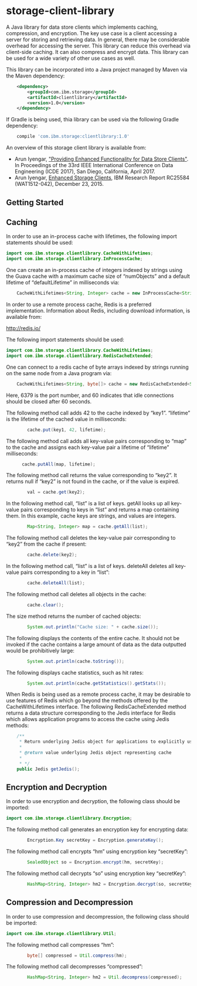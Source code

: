 # storage-client-library
A Java library for data store clients which implements caching, compression, and encryption.
The key use case is a client accessing a server for storing and retrieving data.  In general, there may
be considerable overhead for accessing the server.  This library can reduce this overhead via client-side caching.  It can also compress and
encrypt data.  This library can be used for a wide variety of other use cases as well.

This library can be incorporated into a Java project managed by Maven via the Maven dependency:
```xml
  	<dependency>
  		<groupId>com.ibm.storage</groupId>
  		<artifactId>clientlibrary</artifactId>
  		<version>1.0</version>
  	</dependency>
```

If Gradle is being used, thia library can be used via the following Gradle dependency:
```gradle
    compile 'com.ibm.storage:clientlibrary:1.0'
```

An overview of this storage client library is available from:
* Arun Iyengar,  <a href="http://researcher.watson.ibm.com/researcher/files/us-aruni/ICDE17-Iyengar.pdf">"Providing Enhanced Functionality for Data Store Clients"</a>. In Proceedings of the 33rd IEEE International Conference on Data Engineering (ICDE 2017), San Diego, California, April 2017.
* Arun Iyengar, [Enhanced Storage Clients](http://domino.watson.ibm.com/library/CyberDig.nsf/papers/16214813202B330D85257F2A004A2187/$File/rc25584.pdf), IBM Research Report RC25584 (WAT1512-042), December 23, 2015.

## Getting Started

## Caching
In order to use an in-process cache with lifetimes, the following import statements should be used:
~~~ java
import com.ibm.storage.clientlibrary.CacheWithLifetimes;
import com.ibm.storage.clientlibrary.InProcessCache;
~~~
One can create an in-process cache of integers indexed by strings using the Guava cache with a maximum cache size of “numObjects” and a default lifetime of “defaultLifetime” in milliseconds via:
~~~ java
    CacheWithLifetimes<String, Integer> cache = new InProcessCache<String, Integer>(numObjects, defaultLifetime);
~~~
In order to use a remote process cache, Redis is a preferred implementation.  Information about Redis, including download information, is available from:

http://redis.io/

The following import statements should be used:
~~~ java
import com.ibm.storage.clientlibrary.CacheWithLifetimes;
import com.ibm.storage.clientlibrary.RedisCacheExtended;
~~~
One can connect to a redis cache of byte arrays indexed by strings running on the same node from a Java program via:
~~~ java
    CacheWithLifetimes<String, byte[]> cache = new RedisCacheExtended<String, byte[]>("localhost", 6379, 60, defaultExpiration);
~~~
Here, 6379 is the port number, and 60 indicates that idle connections should be closed after 60 seconds.

The following method call adds 42 to the cache indexed by “key1”.  “lifetime” is the lifetime of the cached value in milliseconds:
~~~ java
        cache.put(key1, 42, lifetime);
~~~
The following method call adds all key-value pairs corresponding to “map” to the cache and assigns each key-value pair a lifetime of “lifetime” milliseconds:
 ~~~ java
       cache.putAll(map, lifetime);
~~~
The following method call returns the value corresponding to “key2”.  It returns null if “key2” is not found in the cache, or if the value is expired.
~~~ java
        val = cache.get(key2);
~~~
In the following method call, “list” is a list of keys.  getAll looks up all key-value pairs corresponding to keys in “list” and returns a map containing them.  In this example, cache keys are strings, and values are integers.
~~~ java
        Map<String, Integer> map = cache.getAll(list);
~~~
The following method call deletes the key-value pair corresponding to “key2” from the cache if present: 
~~~ java
        cache.delete(key2);
~~~
In the following method call, “list” is a list of keys.  deleteAll deletes all key-value pairs corresponding to a key in “list”:
~~~ java
        cache.deleteAll(list);
~~~
The following method call deletes all objects in the cache:
~~~ java
        cache.clear();
~~~
The size method returns the number of cached objects:
~~~ java
        System.out.println("Cache size: " + cache.size());
~~~
The following displays the contents of the entire cache.  It should not be invoked if the cache contains a large amount of data as the data outputted would be prohibitively large:
~~~ java
        System.out.println(cache.toString());
~~~
The following displays cache statistics, such as hit rates: 
~~~ java
        System.out.println(cache.getStatistics().getStats());
~~~
When Redis is being used as a remote process cache, it may be desirable to use features of Redis which go beyond the methods offered by the CacheWithLifetimes interface.  The following RedisCacheExtended method returns a data structure corresponding to the Jedis interface for Redis which allows application programs to access the cache using Jedis methods:
~~~ java
    /**
     * Return underlying Jedis object for applications to explicitly use.
     * 
     * @return value underlying Jedis object representing cache
     * 
     * */
    public Jedis getJedis();
~~~
## Encryption and Decryption


In order to use encryption and decryption, the following class should be imported:
~~~ java
import com.ibm.storage.clientlibrary.Encryption;
~~~
The following method call generates an encryption key for encrypting data: 
~~~ java
        Encryption.Key secretKey = Encryption.generateKey();
~~~
The following method call encrypts “hm” using encryption key “secretKey”: 
~~~ java
        SealedObject so = Encryption.encrypt(hm, secretKey);
~~~
The following method call decrypts “so” using encryption key “secretKey”: 
~~~ java
        HashMap<String, Integer> hm2 = Encryption.decrypt(so, secretKey);
~~~
## Compression and Decompression

In order to use compression and decompression, the following class should be imported:
~~~ java
import com.ibm.storage.clientlibrary.Util;
~~~
The following method call compresses “hm”: 
~~~ java
        byte[] compressed = Util.compress(hm);
~~~
The following method call decompresses “compressed”: 
~~~ java
        HashMap<String, Integer> hm2 = Util.decompress(compressed);
~~~

